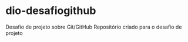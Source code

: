 # dio-desafiogithub
Desafio de projeto sobre Git/GitHub
Repositório criado para o desafio de projeto 
